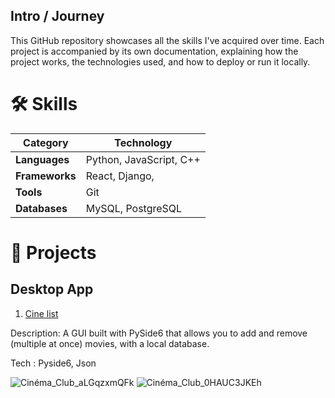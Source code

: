 ## Intro / Journey

This GitHub repository showcases all the skills I've acquired over time.
Each project is accompanied by its own documentation, explaining how the project works, the technologies used, and how to deploy or run it locally.

# 🛠️ Skills

| Category              | Technology     |
| --------------------- | -------------------- |
| **Languages**          | Python, JavaScript, C++ |
| **Frameworks**         | React, Django,  |
| **Tools**              |  Git  |
| **Databases**          | MySQL, PostgreSQL |


# 📂 Projects

## Desktop App
1. [Cine list]( https://github.com/H-Etien/GUI-liste-films )
   
  Description: 
    A GUI built with PySide6 that allows you to add and remove (multiple at once) movies, with a local database.
    
  Tech : Pyside6, Json


   
 ![Cinéma_Club_aLGqzxmQFk](https://github.com/user-attachments/assets/87def225-067e-4181-849b-2623149742ca)
 ![Cinéma_Club_0HAUC3JKEh](https://github.com/user-attachments/assets/b157ddbc-9ef5-4978-852c-2a9cbaacac3d)

<!--
**H-Etien/H-Etien** is a ✨ _special_ ✨ repository because its `README.md` (this file) appears on your GitHub profile.

Here are some ideas to get you started:

- 🔭 I’m currently working on ...
- 🌱 I’m currently learning ...
- 👯 I’m looking to collaborate on ...
- 🤔 I’m looking for help with ...
- 💬 Ask me about ...
- 📫 How to reach me: ...
- 😄 Pronouns: ...
- ⚡ Fun fact: ...
-->
